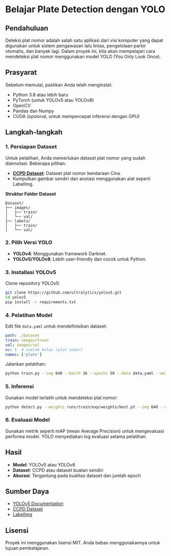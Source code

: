 # Belajar Plate Detection dengan YOLO

## Pendahuluan
Deteksi plat nomor adalah salah satu aplikasi dari visi komputer yang dapat digunakan untuk sistem pengawasan lalu lintas, pengelolaan parkir otomatis, dan banyak lagi. Dalam proyek ini, kita akan mempelajari cara mendeteksi plat nomor menggunakan model YOLO (You Only Look Once).

## Prasyarat
Sebelum memulai, pastikan Anda telah menginstal:
- Python 3.8 atau lebih baru
- PyTorch (untuk YOLOv5 atau YOLOv8)
- OpenCV
- Pandas dan Numpy
- CUDA (opsional, untuk mempercepat inferensi dengan GPU)

## Langkah-langkah

### 1. **Persiapan Dataset**
Untuk pelatihan, Anda memerlukan dataset plat nomor yang sudah diannotasi. Beberapa pilihan:
- **[CCPD Dataset](https://github.com/detectRecog/CCPD)**: Dataset plat nomor kendaraan Cina.
- Kumpulkan gambar sendiri dan anotasi menggunakan alat seperti LabelImg.

**Struktur Folder Dataset**
```
Dataset/
├── images/
│   ├── train/
│   └── val/
├── labels/
│   ├── train/
│   └── val/
```

### 2. **Pilih Versi YOLO**
- **YOLOv4**: Menggunakan framework Darknet.
- **YOLOv5/YOLOv8**: Lebih user-friendly dan cocok untuk Python.

### 3. **Installasi YOLOv5**
Clone repository YOLOv5:
```bash
git clone https://github.com/ultralytics/yolov5.git
cd yolov5
pip install -r requirements.txt
```

### 4. **Pelatihan Model**
Edit file `data.yaml` untuk mendefinisikan dataset:
```yaml
path: ./Dataset
train: images/train
val: images/val
nc: 1  # Jumlah kelas (plat nomor)
names: ['plate']
```

Jalankan pelatihan:
```bash
python train.py --img 640 --batch 16 --epochs 50 --data data.yaml --weights yolov5s.pt
```

### 5. **Inferensi**
Gunakan model terlatih untuk mendeteksi plat nomor:
```bash
python detect.py --weights runs/train/exp/weights/best.pt --img 640 --source path_to_image_or_video
```

### 6. **Evaluasi Model**
Gunakan metrik seperti mAP (mean Average Precision) untuk mengevaluasi performa model. YOLO menyediakan log evaluasi selama pelatihan.

## Hasil
- **Model**: YOLOv5 atau YOLOv8
- **Dataset**: CCPD atau dataset buatan sendiri
- **Akurasi**: Tergantung pada kualitas dataset dan jumlah epoch

## Sumber Daya
- [YOLOv5 Documentation](https://github.com/ultralytics/yolov5)
- [CCPD Dataset](https://github.com/detectRecog/CCPD)
- [LabelImg](https://github.com/heartexlabs/labelImg)

## Lisensi
Proyek ini menggunakan lisensi MIT. Anda bebas menggunakannya untuk tujuan pembelajaran.
